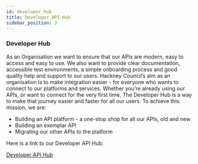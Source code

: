 ```yaml
---
id: developer_hub
title: Developer API Hub
sidebar_position: 3
---
```

### Developer Hub

As an Organisation we want to ensure that our APIs are modern, easy to access and easy to use. We also want to provide clear documentation, accessible test environments, a simple onboarding process and good quality help and support to our users.
Hackney Council’s aim as an organisation is to make integration easier - for everyone who wants to connect to our platforms and services. Whether you’re already using our APIs, or want to connect for the very first time, The Developer Hub is a way to make that journey easier and faster for all our users.
To achieve this mission, we are:
- Building an API platform - a one-stop shop for all our APIs, old and new
- Building an exemplar API
- Migrating our other APIs to the platform


Here is a link to our Developer API Hub:

[Developer API Hub](https://developer-api.hackney.gov.uk/)
